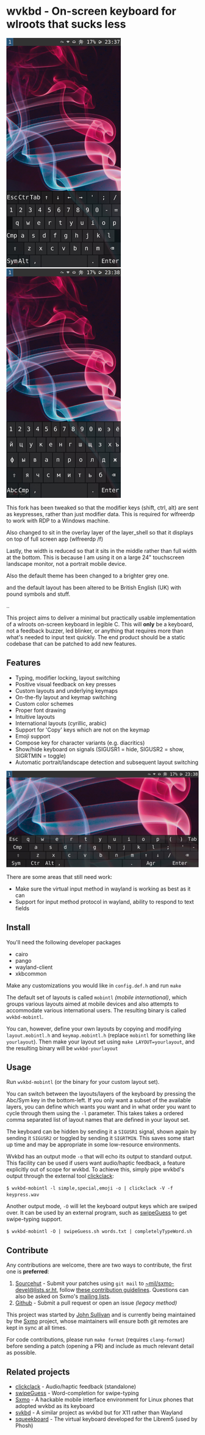# wvkbd - On-screen keyboard for wlroots that sucks less

<img src="https://raw.githubusercontent.com/proycon/wvkbd/master/contrib/wvkbd-mobintl.jpg" width=300 /> <img src="https://raw.githubusercontent.com/proycon/wvkbd/master/contrib/wvkbd-mobintl-cyrillic.jpg" width=300 />

This fork has been tweaked so that the modifier keys (shift, ctrl, alt) are sent as keypresses, rather than just modifier data. This is required for wlfreerdp to work with RDP to a Windows machine.

Also changed to sit in the overlay layer of the layer_shell so that it displays on top of full screen app (wlfreerdp /f)

Lastly, the width is reduced so that it sits in the middle rather than full width at the bottom. This is because I am using it on a large 24" touchscreen landscape monitor, not a portrait mobile device.

Also the default theme has been changed to a brighter grey one.

and the default layout has been altered to be British English (UK) with pound symbols and stuff.

..

This project aims to deliver a minimal but practically usable implementation of a wlroots on-screen
keyboard in legible C. This will **only** be a keyboard, not a feedback buzzer,
led blinker, or anything that requires more than what's needed to input text
quickly. The end product should be a static codebase that can be patched to add
new features.

## Features

 - Typing, modifier locking, layout switching
 - Positive visual feedback on key presses
 - Custom layouts and underlying keymaps
 - On-the-fly layout and keymap switching
 - Custom color schemes
 - Proper font drawing
 - Intuitive layouts
 - International layouts (cyrillic, arabic)
 - Support for 'Copy' keys which are not on the keymap
 - Emoji support
 - Compose key for character variants (e.g. diacritics)
 - Show/hide keyboard on signals (SIGUSR1 = hide, SIGUSR2 = show, SIGRTMIN = toggle)
 - Automatic portrait/landscape detection and subsequent layout switching


<img src="https://raw.githubusercontent.com/proycon/wvkbd/master/contrib/wvkbd-mobintl-landscape.jpg" width=640 />

There are some areas that still need work:

 - Make sure the virtual input method in wayland is working as best as it can
 - Support for input method protocol in wayland, ability to respond to text
   fields

## Install

You'll need the following developer packages

 - cairo
 - pango
 - wayland-client
 - xkbcommon

Make any customizations you would like in `config.def.h` and run `make`

The default set of layouts is called `mobintl` *(mobile international)*, which groups various layouts aimed at mobile devices
and also attempts to accommodate various international users. The resulting binary is called `wvkbd-mobintl`.

You can, however, define your own layouts by copying and modifying `layout.mobintl.h` and `keymap.mobintl.h`
(replace `mobintl` for something like `yourlayout`). Then make your layout set using `make LAYOUT=yourlayout`, and
the resulting binary will be `wvkbd-yourlayout`

## Usage

Run `wvkbd-mobintl` (or the binary for your custom layout set).

You can switch between the layouts/layers of the keyboard by pressing the Abc/Sym key in the bottom-left. If you only
want a subset of the available layers, you can define which wants you want and in what order you want to cycle through
them using the `-l` parameter. This takes takes a ordered comma separated list of
layout names that are defined in your layout set.

The keyboard can be hidden by sending it a `SIGUSR1` signal, shown again by sending it `SIGUSR2` or toggled by sending it `SIGRTMIN`.
This saves some start up time and may be appropriate in some low-resource environments.

Wvkbd has an output mode `-o` that will echo its output to standard output. This facility can be used if users want
audio/haptic feedback, a feature explicitly out of scope for wvkbd. To achieve this, simply pipe wvkbd's output through the external tool
[clickclack](https://git.sr.ht/~proycon/clickclack):

`$ wvkbd-mobintl -l simple,special,emoji -o | clickclack -V -f keypress.wav`

Another output mode, `-O` will let the keyboard output keys which are swiped over. It can be used by an external program, such as [swipeGuess](https://git.sr.ht/~earboxer/swipeGuess) to get swipe-typing support.

`$ wvkbd-mobintl -O | swipeGuess.sh words.txt | completelyTypeWord.sh`


## Contribute

Any contributions are welcome, there are two ways to contribute, the first one is **preferred**:

1. [Sourcehut](https://git.sr.ht/~proycon/wvkbd) - Submit your patches using `git mail` to [~mil/sxmo-devel@lists.sr.ht](mailto:~mil/sxmo-devel@lists.sr.ht), follow [these contribution guidelines](https://sxmo.org/contribute/). Questions can also be asked on Sxmo's [mailing lists](https://sxmo.org/support/).
2. [Github](https://github.com/jjsullivan5196/wvkbd/) - Submit a pull request or open an issue *(legacy method)*

This project was started by [John Sullivan](https://jsullivan.cc/) and is
currently being maintained by the [Sxmo](https://sxmo.org) project, whose
maintainers will ensure both git remotes are kept in sync at all times.

For code contributions, please run `make format` (requires `clang-format`)
before sending a patch (opening a PR) and include as much relevant detail as
possible.

## Related projects

* [clickclack](https://git.sr.ht/~proycon/clickclack) - Audio/haptic feedback (standalone)
* [swipeGuess](https://git.sr.ht/~earboxer/swipeGuess) - Word-completion for swipe-typing
* [Sxmo](https://sxmo.org) - A hackable mobile interface environment for Linux phones that adopted wvkbd as its keyboard
* [svkbd](https://tools.suckless.org/x/svkbd/) - A similar project as wvkbd but for X11 rather than Wayland
* [squeekboard](https://gitlab.gnome.org/World/Phosh/squeekboard) - The virtual keyboard developed for the Librem5 (used
	by Phosh)
